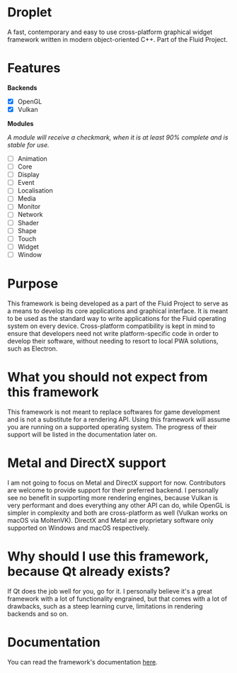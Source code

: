 # Droplet

A fast, contemporary and easy to use cross-platform graphical widget framework written in modern object-oriented C++. Part of the Fluid Project.

# Features

**Backends**
- [x] OpenGL
- [x] Vulkan

**Modules**

*A module will receive a checkmark, when it is at least 90% complete and is stable for use.*

- [ ] Animation
- [ ] Core
- [ ] Display
- [ ] Event
- [ ] Localisation
- [ ] Media
- [ ] Monitor
- [ ] Network
- [ ] Shader
- [ ] Shape
- [ ] Touch
- [ ] Widget
- [ ] Window

# Purpose

This framework is being developed as a part of the Fluid Project to serve as a means to develop its core applications and graphical interface. It is meant to be used as the standard way to write applications for the Fluid operating system on every device. Cross-platform compatibility is kept in mind to ensure that developers need not write platform-specific code in order to develop their software, without needing to resort to local PWA solutions, such as Electron.

# What you should not expect from this framework

This framework is not meant to replace softwares for game development and is not a substitute for a rendering API. Using this framework will assume you are running on a supported operating system. The progress of their support will be listed in the documentation later on.

# Metal and DirectX support

I am not going to focus on Metal and DirectX support for now. Contributors are welcome to provide support for their preferred backend. I personally see no benefit in supporting more rendering engines, because Vulkan is very performant and does everything any other API can do, while OpenGL is simpler in complexity and both are cross-platform as well (Vulkan works on macOS via MoltenVK). DirectX and Metal are proprietary software only supported on Windows and macOS respectively.

# Why should I use this framework, because Qt already exists?

If Qt does the job well for you, go for it. I personally believe it's a great framework with a lot of functionality engrained,
but that comes with a lot of drawbacks, such as a steep learning curve, limitations in rendering backends and so on.

#  Documentation

You can read the framework's documentation [here](https://github.com/Untethered-Systems-LLC/droplet/wiki).
